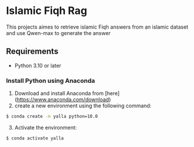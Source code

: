 # Islamic Fiqh Rag

This projects aimes to retrieve islamic Fiqh answers from an islamic dataset and use Qwen-max to generate the answer

## Requirements 
- Python 3.10 or later 

### Install Python using Anaconda 
1) Download and install Anaconda from [here] (https://www.anaconda.com/download)
2) create a new environment using the following command:
```bash
$ conda create -n yalla python=10.0
```
3) Activate the environment:
```bash
$ conda activate yalla 
```

